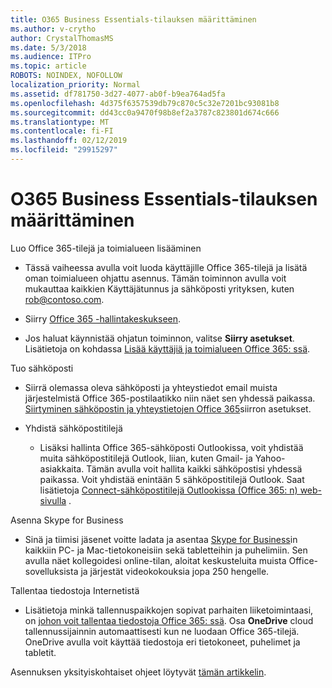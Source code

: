```yaml
---
title: O365 Business Essentials-tilauksen määrittäminen
ms.author: v-crytho
author: CrystalThomasMS
ms.date: 5/3/2018
ms.audience: ITPro
ms.topic: article
ROBOTS: NOINDEX, NOFOLLOW
localization_priority: Normal
ms.assetid: df781750-3d27-4077-ab0f-b9ea764ad5fa
ms.openlocfilehash: 4d375f6357539db79c870c5c32e7201bc93081b8
ms.sourcegitcommit: dd43cc0a9470f98b8ef2a3787c823801d674c666
ms.translationtype: MT
ms.contentlocale: fi-FI
ms.lasthandoff: 02/12/2019
ms.locfileid: "29915297"
---
```

# <a name="setting-up-your-o365-business-essentials-subscription"></a>O365 Business Essentials-tilauksen määrittäminen

Luo Office 365-tilejä ja toimialueen lisääminen
  
- Tässä vaiheessa avulla voit luoda käyttäjille Office 365-tilejä ja lisätä oman toimialueen ohjattu asennus. Tämän toiminnon avulla voit mukauttaa kaikkien Käyttäjätunnus ja sähköposti yrityksen, kuten [rob@contoso.com](mailto:rob@contoso.com).
    
- Siirry [Office 365 -hallintakeskukseen](https://login.partner.microsoftonline.cn/).
    
- Jos haluat käynnistää ohjatun toiminnon, valitse **Siirry asetukset**. Lisätietoja on kohdassa [Lisää käyttäjiä ja toimialueen Office 365: ssä](https://support.office.com/Article/Add-users-and-domain-to-Office-365-6383f56d-3d09-4dcb-9b41-b5f5a5efd611).
    
Tuo sähköposti
  
- Siirrä olemassa oleva sähköposti ja yhteystiedot email muista järjestelmistä Office 365-postilaatikko niin näet sen yhdessä paikassa. [Siirtyminen sähköpostin ja yhteystietojen Office 365](https://support.office.com/Article/Migrate-email-and-contacts-to-Office-365-a3e3bddb-582e-4133-8670-e61b9f58627e)siirron asetukset.
    
- Yhdistä sähköpostitilejä
    
  - Lisäksi hallinta Office 365-sähköposti Outlookissa, voit yhdistää muita sähköpostitilejä Outlook, liian, kuten Gmail- ja Yahoo-asiakkaita. Tämän avulla voit hallita kaikki sähköpostisi yhdessä paikassa. Voit yhdistää enintään 5 sähköpostitilejä Outlook. Saat lisätietoja [Connect-sähköpostitilejä Outlookissa (Office 365: n) web-sivulla](https://support.office.com/Article/Connect-email-accounts-in-Outlook-on-the-web-Office-365-d7012ff0-924f-4f78-8aca-c3912d886c4d) . 
    
Asenna Skype for Business
  
- Sinä ja tiimisi jäsenet voitte ladata ja asentaa [Skype for Business](https://support.office.com/Article/download-and-install-Skype-for-Business-8a0d4da8-9d58-44f9-9759-5c8f340cb3fb)in kaikkiin PC- ja Mac-tietokoneisiin sekä tabletteihin ja puhelimiin. Sen avulla näet kollegoidesi online-tilan, aloitat keskusteluita muista Office-sovelluksista ja järjestät videokokouksia jopa 250 hengelle. 
    
Tallentaa tiedostoja Internetistä
  
- Lisätietoja minkä tallennuspaikkojen sopivat parhaiten liiketoimintaasi, on [johon voit tallentaa tiedostoja Office 365: ssä](https://support.office.com/article/c7c20284-bc94-47f4-9728-d28e9daf0790.aspx). Osa **OneDrive** cloud tallennussijainnin automaattisesti kun ne luodaan Office 365-tilejä. OneDrive avulla voit käyttää tiedostoja eri tietokoneet, puhelimet ja tabletit. 
    
Asennuksen yksityiskohtaiset ohjeet löytyvät [tämän artikkelin](https://support.office.com/Article/set-up-Office-365-for-business-6a3a29a0-e616-4713-99d1-15eda62d04fa#ID0EAAAABAAA=Business_Essentials).
  

